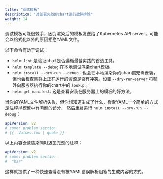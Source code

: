 ```yaml
---
title: "调试模板"
description: "对部署失败的chart进行故障排除"
weight: 14
---
```


调试模板可能很棘手，因为渲染后的模板发送给了Kubernetes API server，可能会以格式化以外的原因拒绝YAML文件。

以下命令有助于调试：

- `helm lint` 是验证chart是否遵循最佳实践的首选工具。
- `helm template --debug` 在本地测试渲染chart模板。
- `helm install --dry-run --debug`：也会在本地渲染你的chart而无需安装，但也会检查集群上正在运行的资源是否有冲突。设置
`--dry-run=server` 将额外向服务器执行你的chart中的 `lookup` 。
- `helm get manifest`: 这是查看安装在服务器上的模板的好方法。

当你的YAML文件解析失败，但你想知道生成了什么，检索YAML一个简单的方式是注释掉模板中有问题的部分，
然后重新运行 `helm install --dry-run --debug`：

```yaml
apiVersion: v2
# some: problem section
# {{ .Values.foo | quote }}
```

以上内容会被渲染同时返回完整的注释：

```yaml
apiVersion: v2
# some: problem section
#  "bar"
```

这样就提供了一种快速查看没有被YAML错误解析阻塞的生成内容的方式。
